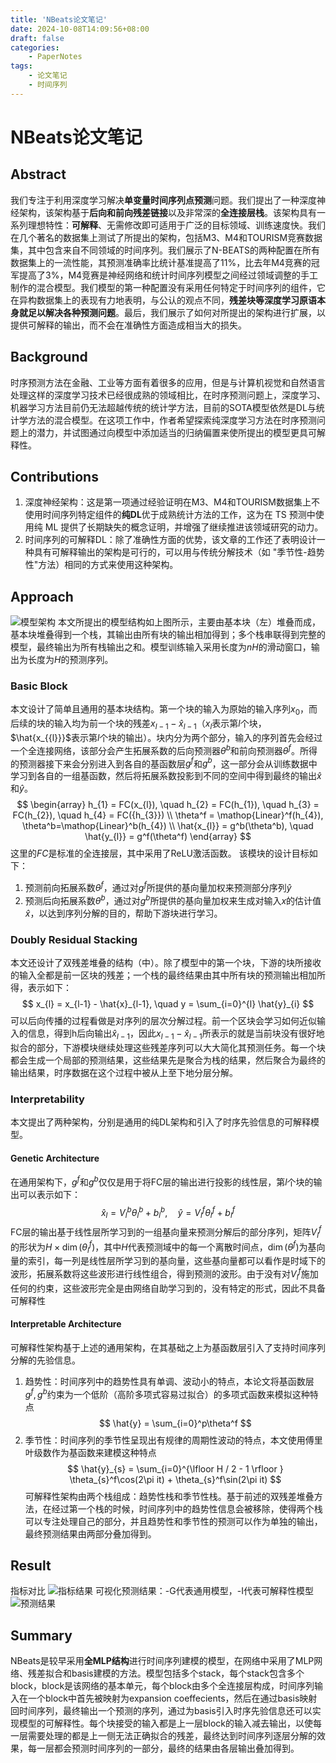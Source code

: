 ```yaml
---
title: 'NBeats论文笔记'
date: 2024-10-08T14:09:56+08:00
draft: false
categories:
    - PaperNotes
tags:
    - 论文笔记
    - 时间序列
---
```

# NBeats论文笔记

## Abstract 
我们专注于利用深度学习解决**单变量时间序列点预测**问题。我们提出了一种深度神经架构，该架构基于**后向和前向残差链接**以及非常深的**全连接层栈**。该架构具有一系列理想特性：**可解释**、无需修改即可适用于广泛的目标领域、训练速度快。我们在几个著名的数据集上测试了所提出的架构，包括M3、M4和TOURISM竞赛数据集，其中包含来自不同领域的时间序列。我们展示了N-BEATS的两种配置在所有数据集上的一流性能，其预测准确率比统计基准提高了11%，比去年M4竞赛的冠军提高了3%，M4竞赛是神经网络和统计时间序列模型之间经过领域调整的手工制作的混合模型。我们模型的第一种配置没有采用任何特定于时间序列的组件，它在异构数据集上的表现有力地表明，与公认的观点不同，**残差块等深度学习原语本身就足以解决各种预测问题**。最后，我们展示了如何对所提出的架构进行扩展，以提供可解释的输出，而不会在准确性方面造成相当大的损失。

## Background
时序预测方法在金融、工业等方面有着很多的应用，但是与计算机视觉和自然语言处理这样的深度学习技术已经很成熟的领域相比，在时序预测问题上，深度学习、机器学习方法目前仍无法超越传统的统计学方法，目前的SOTA模型依然是DL与统计学方法的混合模型。在这项工作中，作者希望探索纯深度学习方法在时序预测问题上的潜力，并试图通过向模型中添加适当的归纳偏置来使所提出的模型更具可解释性。

## Contributions
1. 深度神经架构：这是第一项通过经验证明在M3、M4和TOURISM数据集上不使用时间序列特定组件的**纯DL**优于成熟统计方法的工作，这为在 TS 预测中使用纯 ML 提供了长期缺失的概念证明，并增强了继续推进该领域研究的动力。
2. 时间序列的可解释DL：除了准确性方面的优势，该文章的工作还了表明设计一种具有可解释输出的架构是可行的，可以用与传统分解技术（如 "季节性-趋势性"方法）相同的方式来使用这种架构。

## Approach
![模型架构](https://drv.imaklex.com/d/1drv/imgs/20240923225121.png)
本文所提出的模型结构如上图所示，主要由基本块（左）堆叠而成，基本块堆叠得到一个栈，其输出由所有块的输出相加得到；多个栈串联得到完整的模型，最终输出为所有栈输出之和。模型训练输入采用长度为$nH$的滑动窗口，输出为长度为$H$的预测序列。

### Basic Block
本文设计了简单且通用的基本块结构。第一个块的输入为原始的输入序列$x_{0}$，而后续的块的输入均为前一个块的残差$x_{l-1} - \hat{x}_{l-1}$（$x_{l}$表示第$l$个块，$\hat{x_{{l}}}$表示第$l$个块的输出）。块内分为两个部分，输入的序列首先会经过一个全连接网络，该部分会产生拓展系数的后向预测器$\theta^b$和前向预测器$\theta^f$。所得的预测器接下来会分别进入到各自的基函数层$g^f$和$g^b$，这一部分会从训练数据中学习到各自的一组基函数，然后将拓展系数投影到不同的空间中得到最终的输出$\hat{x}$和$\hat{y}$。
$$
\begin{array}
 h_{1} = FC(x_{l}), \quad h_{2} = FC(h_{1}), \quad h_{3} = FC(h_{2}), \quad h_{4}  = FC({h_{3}}) \\
\theta^f = \mathop{Linear}^f(h_{4}), \theta^b=\mathop{Linear}^b(h_{4}) \\
\hat{x_{l}} = g^b(\theta^b), \quad \hat{y_{l}} = g^f(\theta^f)
\end{array} 
$$
这里的$FC$是标准的全连接层，其中采用了$\mathrm{ReLU}$激活函数。
该模块的设计目标如下：
1. 预测前向拓展系数$\theta^f$，通过对$g^f$所提供的基向量加权来预测部分序列$\hat{y}$
2. 预测后向拓展系数$\theta^b$，通过对$g^b$所提供的基向量加权来生成对输入$x$的估计值$\hat{x}$，以达到序列分解的目的，帮助下游块进行学习。

### Doubly Residual Stacking
本文还设计了双残差堆叠的结构（中）。除了模型中的第一个块，下游的块所接收的输入全都是前一区块的残差；一个栈的最终结果由其中所有块的预测输出相加所得，表示如下：
$$
x_{l} = x_{l-1} - \hat{x}_{l-1}, \quad y = \sum_{i=0}^{l} \hat{y}_{i}
$$
可以后向传播的过程看做是对序列的层次分解过程。前一个区块会学习如何近似输入的信息，得到h后向输出$\hat{x}_{l-1}$，因此$x_{l-1} - \hat{x}_{l-1}$所表示的就是当前块没有很好地拟合的部分，下游模块继续处理这些残差序列可以大大简化其预测任务。每一个块都会生成一个局部的预测结果，这些结果先是聚合为栈的结果，然后聚合为最终的输出结果，时序数据在这个过程中被从上至下地分层分解。

### Interpretability
本文提出了两种架构，分别是通用的纯DL架构和引入了时序先验信息的可解释模型。

#### Genetic Architecture
在通用架构下，$g^f$和$g^b$仅仅是用于将FC层的输出进行投影的线性层，第$l$个块的输出可以表示如下：
$$
\hat{x}_{l} = V_{l}^b\theta_{l}^b + b_{l}^b, \quad \hat{y}=V_{l}^f\theta_{l}^f + b_{l}^f
$$
FC层的输出基于线性层所学习到的一组基向量来预测分解后的部分序列，矩阵$V_{l}^f$的形状为$H \times \mathop{dim}(\theta_{l}^f)$，其中$H$代表预测域中的每一个离散时间点，$\mathop{dim}(\theta^f)$为基向量的索引，每一列是线性层所学习到的基向量，这些基向量都可以看作是时域下的波形，拓展系数将这些波形进行线性组合，得到预测的波形。由于没有对$V_{l}^f$施加任何的约束，这些波形完全是由网络自助学习到的，没有特定的形式，因此不具备可解释性

#### Interpretable Architecture
可解释性架构基于上述的通用架构，在其基础之上为基函数层引入了支持时间序列分解的先验信息。
1. 趋势性：时间序列中的趋势性具有单调、波动小的特点，本论文将基函数层$g^f,g^b$约束为一个低阶（高阶多项式容易过拟合）的多项式函数来模拟这种特点
$$
\hat{y} = \sum_{i=0}^p\theta^f
$$
2. 季节性：时间序列的季节性呈现出有规律的周期性波动的特点，本文使用傅里叶级数作为基函数来建模这种特点
$$
\hat{y}_{s} = \sum_{i=0}^{\lfloor H / 2 - 1 \rfloor } \theta_{s}^f\cos(2\pi it) + \theta_{s}^f\sin(2\pi it)
$$
可解释性架构由两个栈组成：趋势性栈和季节性栈。基于前述的双残差堆叠方法，在经过第一个栈的时候，时间序列中的趋势性信息会被移除，使得两个栈可以专注处理自己的部分，并且趋势性和季节性的预测可以作为单独的输出，最终预测结果由两部分叠加得到。

## Result
指标对比
![指标结果](https://drv.imaklex.com/d/1drv/imgs/56712a6c57da2d909cbb24bebfe512dd1b8a69b2.png)
可视化预测结果：-G代表通用模型，-I代表可解释性模型
![预测结果](https://drv.imaklex.com/d/1drv/imgs/75893a57c246c857c1be7c89fb7735f72c810f02.png)

## Summary
NBeats是较早采用**全MLP结构**进行时间序列建模的模型，在网络中采用了MLP网络、残差拟合和basis建模的方法。模型包括多个stack，每个stack包含多个block，block是该网络的基本单元，每个block由多个全连接层构成，时间序列输入在一个block中首先被映射为expansion coeffecients，然后在通过basis映射回时间序列，最终输出一个预测的序列，通过为basis引入时序先验信息还可以实现模型的可解释性。每个块接受的输入都是上一层block的输入减去输出，以使每一层需要处理的都是上一侧无法正确拟合的残差，最终达到时间序列逐层分解的效果，每一层都会预测时间序列的一部分，最终的结果由各层输出叠加得到。